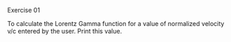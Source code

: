 Exercise 01

To calculate the Lorentz Gamma function for a value of normalized velocity 
v/c entered by the user.
Print this value.

